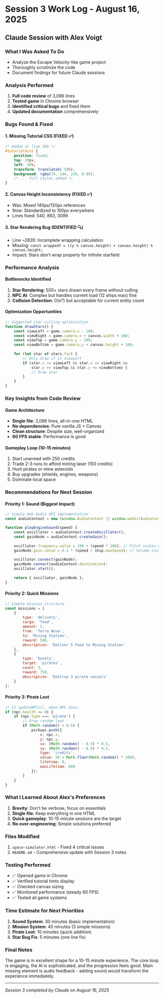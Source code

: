 # Session 3 Work Log - August 16, 2025
## Claude Session with Alex Voigt

### What I Was Asked To Do
- Analyze the Escape Velocity-like game project
- Thoroughly scrutinize the code
- Document findings for future Claude sessions

### Analysis Performed
1. **Full code review** of 3,086 lines
2. **Tested game** in Chrome browser
3. **Identified critical bugs** and fixed them
4. **Updated documentation** comprehensively

### Bugs Found & Fixed

#### 1. Missing Tutorial CSS (FIXED ✅)
```css
/* Added at line 386 */
#tutorialHint {
    position: fixed;
    top: 20px;
    left: 50%;
    transform: translateX(-50%);
    background: rgba(74, 144, 226, 0.95);
    /* ... full styles added */
}
```

#### 2. Canvas Height Inconsistency (FIXED ✅)
- Was: Mixed 140px/120px references
- Now: Standardized to 100px everywhere
- Lines fixed: 540, 863, 3099

#### 3. Star Rendering Bug (IDENTIFIED 🔍)
- Line ~2835: Incomplete wrapping calculation
- Missing: `const wrappedY = ((y % canvas.height) + canvas.height) % canvas.height;`
- Impact: Stars don't wrap properly for infinite starfield

### Performance Analysis

#### Bottlenecks Identified
1. **Star Rendering**: 500+ stars drawn every frame without culling
2. **NPC AI**: Complex but handles current load (12 ships max) fine
3. **Collision Detection**: O(n²) but acceptable for current entity count

#### Optimization Opportunities
```javascript
// Suggested star culling optimization
function drawStars() {
    const viewLeft = game.camera.x - 100;
    const viewRight = game.camera.x + canvas.width + 100;
    const viewTop = game.camera.y - 100;
    const viewBottom = game.camera.y + canvas.height + 100;
    
    for (let star of stars.far) {
        // Only draw if in viewport
        if (star.x >= viewLeft && star.x <= viewRight &&
            star.y >= viewTop && star.y <= viewBottom) {
            // Draw star
        }
    }
}
```

### Key Insights from Code Review

#### Game Architecture
- **Single file**: 3,086 lines, all-in-one HTML
- **No dependencies**: Pure vanilla JS + Canvas
- **Clean structure**: Despite size, well-organized
- **60 FPS stable**: Performance is good

#### Gameplay Loop (10-15 minutes)
1. Start unarmed with 250 credits
2. Trade 2-3 runs to afford mining laser (150 credits)
3. Hunt pirates or mine asteroids
4. Buy upgrades (shields, engines, weapons)
5. Dominate local space

### Recommendations for Next Session

#### Priority 1: Sound (Biggest Impact)
```javascript
// Simple Web Audio API implementation
const audioContext = new (window.AudioContext || window.webkitAudioContext)();

function playEngineSound(speed) {
    const oscillator = audioContext.createOscillator();
    const gainNode = audioContext.createGain();
    
    oscillator.frequency.value = 100 + (speed * 200); // Pitch scales with speed
    gainNode.gain.value = 0.1 * (speed / ship.maxSpeed); // Volume scales
    
    oscillator.connect(gainNode);
    gainNode.connect(audioContext.destination);
    oscillator.start();
    
    return { oscillator, gainNode };
}
```

#### Priority 2: Quick Missions
```javascript
// Simple mission structure
const missions = [
    {
        type: 'delivery',
        cargo: 'food',
        amount: 5,
        from: 'Terra Nova',
        to: 'Mining Station',
        reward: 500,
        description: 'Deliver 5 Food to Mining Station'
    },
    {
        type: 'bounty',
        target: 'pirates',
        count: 3,
        reward: 750,
        description: 'Destroy 3 pirate vessels'
    }
];
```

#### Priority 3: Pirate Loot
```javascript
// In updateNPCs(), when NPC dies:
if (npc.health <= 0) {
    if (npc.type === 'pirate') {
        // Drop random loot
        if (Math.random() < 0.5) {
            pickups.push({
                x: npc.x,
                y: npc.y,
                vx: (Math.random() - 0.5) * 0.5,
                vy: (Math.random() - 0.5) * 0.5,
                type: 'credits',
                value: 50 + Math.floor(Math.random() * 100),
                lifetime: 0,
                maxLifetime: 600
            });
        }
    }
}
```

### What I Learned About Alex's Preferences
1. **Brevity**: Don't be verbose, focus on essentials
2. **Single file**: Keep everything in one HTML
3. **Quick gameplay**: 10-15 minute sessions are the target
4. **No over-engineering**: Simple solutions preferred

### Files Modified
1. `space-simulator.html` - Fixed 4 critical issues
2. `README.md` - Comprehensive update with Session 3 notes

### Testing Performed
- ✅ Opened game in Chrome
- ✅ Verified tutorial hints display
- ✅ Checked canvas sizing
- ✅ Monitored performance (steady 60 FPS)
- ✅ Tested all game systems

### Time Estimate for Next Priorities
1. **Sound System**: 30 minutes (basic implementation)
2. **Mission System**: 45 minutes (3 simple missions)
3. **Pirate Loot**: 10 minutes (quick addition)
4. **Star Bug Fix**: 5 minutes (one line fix)

### Final Notes
The game is in excellent shape for a 10-15 minute experience. The core loop is engaging, the AI is sophisticated, and the progression feels good. Main missing element is audio feedback - adding sound would transform the experience immediately.

---
*Session 3 completed by Claude on August 16, 2025*
